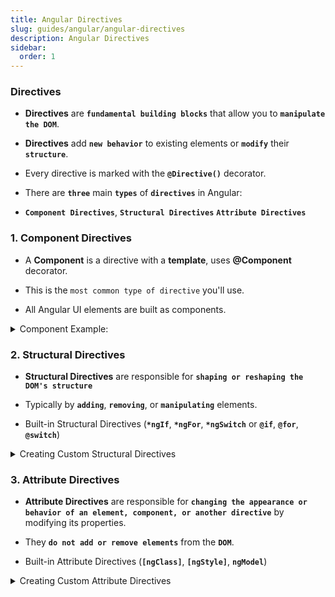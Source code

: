 ```yaml
---
title: Angular Directives
slug: guides/angular/angular-directives
description: Angular Directives
sidebar:
  order: 1
---
```


### Directives

- **Directives** are **`fundamental building blocks`** that allow you to **`manipulate the DOM`**.

- **Directives** add **`new behavior`** to existing elements or **`modify`** their **`structure`**.

- Every directive is marked with the **`@Directive()`** decorator.

- There are **`three`** main **`types`** of **`directives`** in Angular:

- **`Component Directives`**, **`Structural Directives`** **`Attribute Directives`**

### 1\. Component Directives

- A **Component** is a directive with a **template**, uses **@Component** decorator.

- This is the `most common type of directive` you'll use.
- All Angular UI elements are built as components.

<details>
<summary>Component Example:</summary>

```typescript
import { Component } from "@angular/core";

@Component({
  selector: "app-user-card", // How you use it in HTML
  templateUrl: "./user-card.component.html", // Its dedicated template
  styleUrls: ["./user-card.component.css"],
})
export class UserCardComponent {
  // Component logic
  userName = "Jane Doe";
}

// Used in template as
<app-user-card></app-user-card>>
```

</details>

### 2\. Structural Directives

- **Structural Directives** are responsible for **`shaping or reshaping the DOM's structure`**

- Typically by **`adding`**, **`removing`**, or **`manipulating`** elements.

- Built-in Structural Directives (**`*ngIf`**, **`*ngFor`**, **`*ngSwitch`** or **`@if`**, **`@for`**, **`@switch`**)

<details>
<summary>Creating Custom Structural Directives</summary>

You can create a custom structural directive to implement reusable structural logic. This involves injecting two key classes:

1.  **`TemplateRef`**: Represents the element's content that the directive is attached to (the element _without_ the directive's attribute).
2.  **`ViewContainerRef`**: Represents the "anchor" location where you can embed the template.

**Conceptual Process:**

1.  Get the template content (`TemplateRef`).
2.  Decide where in the DOM to render it (`ViewContainerRef`).
3.  Use methods like `viewContainer.createEmbeddedView(templateRef)` to show the element, or simply do nothing to hide/remove it.

**Example (Simplified `*ngUnless`):**
A custom directive that shows the element **unless** a condition is true (opposite of `*ngIf`).

```typescript
import { Directive, Input, TemplateRef, ViewContainerRef } from "@angular/core";

@Directive({ selector: "[appUnless]" })
export class UnlessDirective {
  private hasView = false;

  // The setter runs whenever the input property changes
  @Input() set appUnless(condition: boolean) {
    if (!condition && !this.hasView) {
      // Create the view (show the element)
      this.viewContainer.createEmbeddedView(this.templateRef);
      this.hasView = true;
    } else if (condition && this.hasView) {
      // Clear the view (remove the element)
      this.viewContainer.clear();
      this.hasView = false;
    }
  }

  constructor(
    private templateRef: TemplateRef<any>,
    private viewContainer: ViewContainerRef
  ) {}
}
```

**Usage:** `<div *appUnless="isValid">This will show if isValid is false.</div>`

</details>

### 3\. Attribute Directives

- **Attribute Directives** are responsible for **`changing the appearance or behavior of an element, component, or another directive`** by modifying its properties.

- They **`do not add or remove elements`** from the **`DOM`**.
- Built-in Attribute Directives (**`[ngClass]`**, **`[ngStyle]`**, **`ngModel`**)

<details>
<summary>Creating Custom Attribute Directives</summary>

You create a custom attribute directive using the `@Directive()` decorator and typically inject the **`ElementRef`** and optionally **`Renderer2`** services.

1.  **`ElementRef`**: Gives you direct access to the host DOM element, allowing you to manipulate it.
2.  **`Renderer2`**: The preferred, safer way to manipulate the DOM, as it abstracts away direct DOM access, which can be useful when Angular is running in a non-browser environment (like server-side rendering).

**Example (Simplified `appHighlight`):**
A custom directive that highlights the element it is attached to.

```typescript
import {
  Directive,
  ElementRef,
  HostListener,
  Input,
  Renderer2,
} from "@angular/core";

@Directive({
  selector: "[appHighlight]", // Used as an attribute on an element
})
export class HighlightDirective {
  // Input property to allow setting a custom highlight color
  @Input() highlightColor: string = "yellow";

  constructor(private el: ElementRef, private renderer: Renderer2) {
    // You could also apply the style here, but using HostListener is more common for interactive changes.
  }

  // Use @HostListener to react to events on the host element
  @HostListener("mouseenter") onMouseEnter() {
    this.changeColor(this.highlightColor);
  }

  @HostListener("mouseleave") onMouseLeave() {
    this.changeColor(null);
  }

  private changeColor(color: string | null) {
    // Renderer2 is the recommended way to manipulate the DOM
    this.renderer.setStyle(this.el.nativeElement, "background-color", color);
  }
}
```

**Usage:**

1.  Using the default color: `<p appHighlight>Highlight me</p>`
2.  Using a custom color: `<p appHighlight [highlightColor]="'green'">Highlight me green</p>`
</details>
